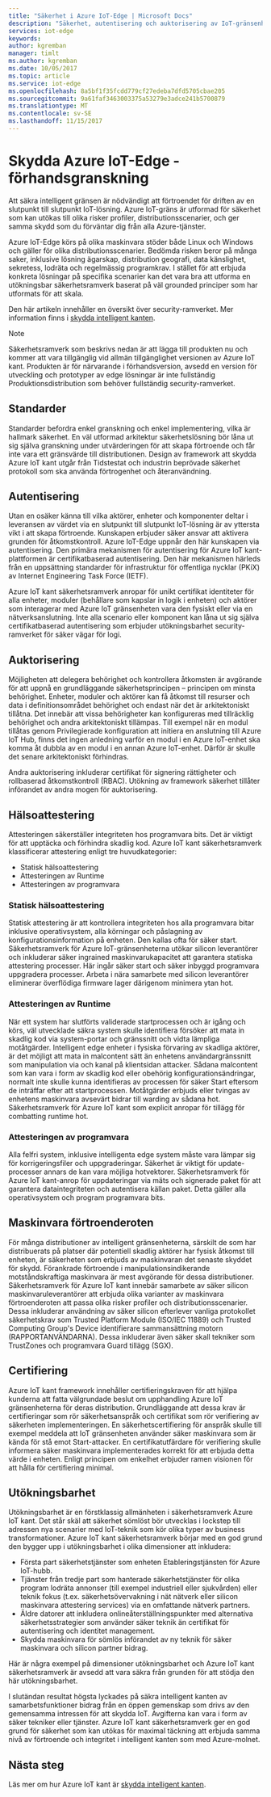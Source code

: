 ```yaml
---
title: "Säkerhet i Azure IoT-Edge | Microsoft Docs"
description: "Säkerhet, autentisering och auktorisering av IoT-gränsenheterna"
services: iot-edge
keywords: 
author: kgremban
manager: timlt
ms.author: kgremban
ms.date: 10/05/2017
ms.topic: article
ms.service: iot-edge
ms.openlocfilehash: 8a5bf1f35fcdd779cf27edeba7dfd5705cbae205
ms.sourcegitcommit: 9a61faf3463003375a53279e3adce241b5700879
ms.translationtype: MT
ms.contentlocale: sv-SE
ms.lasthandoff: 11/15/2017
---
```

# <a name="securing-azure-iot-edge---preview"></a>Skydda Azure IoT-Edge - förhandsgranskning

Att säkra intelligent gränsen är nödvändigt att förtroendet för driften av en slutpunkt till slutpunkt IoT-lösning. Azure IoT-gräns är utformad för säkerhet som kan utökas till olika risker profiler, distributionsscenarier, och ger samma skydd som du förväntar dig från alla Azure-tjänster.

Azure IoT-Edge körs på olika maskinvara stöder både Linux och Windows och gäller för olika distributionsscenarier.  Bedömda risken beror på många saker, inklusive lösning ägarskap, distribution geografi, data känslighet, sekretess, lodräta och regelmässig programkrav.  I stället för att erbjuda konkreta lösningar på specifika scenarier kan det vara bra att utforma en utökningsbar säkerhetsramverk baserat på väl grounded principer som har utformats för att skala. 
 
Den här artikeln innehåller en översikt över security-ramverket. Mer information finns i [skydda intelligent kanten][lnk-edge-blog].

>[!NOTE]
>Säkerhetsramverk som beskrivs nedan är att lägga till produkten nu och kommer att vara tillgänglig vid allmän tillgänglighet versionen av Azure IoT kant. Produkten är för närvarande i förhandsversion, avsedd en version för utveckling och prototyper av edge lösningar är inte fullständig Produktionsdistribution som behöver fullständig security-ramverket.   

## <a name="standards"></a>Standarder

Standarder befordra enkel granskning och enkel implementering, vilka är hallmark säkerhet.  En väl utformad arkitektur säkerhetslösning bör låna ut sig själva granskning under utvärderingen för att skapa förtroende och får inte vara ett gränsvärde till distributionen.  Design av framework att skydda Azure IoT kant utgår från Tidstestat och industrin beprövade säkerhet protokoll som ska använda förtrogenhet och återanvändning. 

## <a name="authentication"></a>Autentisering

Utan en osäker känna till vilka aktörer, enheter och komponenter deltar i leveransen av värdet via en slutpunkt till slutpunkt IoT-lösning är av yttersta vikt i att skapa förtroende.  Kunskapen erbjuder säker ansvar att aktivera grunden för åtkomstkontroll.  Azure IoT-Edge uppnår den här kunskapen via autentisering.  Den primära mekanismen för autentisering för Azure IoT kant-plattformen är certifikatbaserad autentisering.  Den här mekanismen härleds från en uppsättning standarder för infrastruktur för offentliga nycklar (PKiX) av Internet Engineering Task Force (IETF).     

Azure IoT kant säkerhetsramverk anropar för unikt certifikat identiteter för alla enheter, moduler (behållare som kapslar in logik i enheten) och aktörer som interagerar med Azure IoT gränsenheten vara den fysiskt eller via en nätverksanslutning.  Inte alla scenario eller komponent kan låna ut sig själva certifikatbaserad autentisering som erbjuder utökningsbarhet security-ramverket för säker vägar för logi. 

## <a name="authorization"></a>Auktorisering

Möjligheten att delegera behörighet och kontrollera åtkomsten är avgörande för att uppnå en grundläggande säkerhetsprincipen – principen om minsta behörighet.  Enheter, moduler och aktörer kan få åtkomst till resurser och data i definitionsområdet behörighet och endast när det är arkitektoniskt tillåtna.  Det innebär att vissa behörigheter kan konfigureras med tillräcklig behörighet och andra arkitektoniskt tillämpas.  Till exempel när en modul tillåtas genom Privilegierade konfiguration att initiera en anslutning till Azure IoT Hub, finns det ingen anledning varför en modul i en Azure IoT-enhet ska komma åt dubbla av en modul i en annan Azure IoT-enhet.  Därför är skulle det senare arkitektoniskt förhindras. 

Andra auktorisering inkluderar certifikat för signering rättigheter och rollbaserad åtkomstkontroll (RBAC).  Utökning av framework säkerhet tillåter införandet av andra mogen för auktorisering. 

## <a name="attestation"></a>Hälsoattestering

Attesteringen säkerställer integriteten hos programvara bits.  Det är viktigt för att upptäcka och förhindra skadlig kod.  Azure IoT kant säkerhetsramverk klassificerar attestering enligt tre huvudkategorier:

* Statisk hälsoattestering
* Attesteringen av Runtime
* Attesteringen av programvara

### <a name="static-attestation"></a>Statisk hälsoattestering

Statisk attestering är att kontrollera integriteten hos alla programvara bitar inklusive operativsystem, alla körningar och påslagning av konfigurationsinformation på enheten.  Den kallas ofta för säker start.  Säkerhetsramverk för Azure IoT-gränsenheterna utökar silicon leverantörer och inkluderar säker ingrained maskinvarukapacitet att garantera statiska attestering processer. Här ingår säker start och säker inbyggd programvara uppgradera processer.  Arbeta i nära samarbete med silicon leverantörer eliminerar överflödiga firmware lager därigenom minimera ytan hot. 

### <a name="runtime-attestation"></a>Attesteringen av Runtime

När ett system har slutförts validerade startprocessen och är igång och körs, väl utvecklade säkra system skulle identifiera försöker att mata in skadlig kod via system-portar och gränssnitt och vidta lämpliga motåtgärder.  Intelligent edge enheter i fysiska förvaring av skadliga aktörer, är det möjligt att mata in malcontent sätt än enhetens användargränssnitt som manipulation via och kanal på klientsidan attacker.   Sådana malcontent som kan vara i form av skadlig kod eller obehörig konfigurationsändringar, normalt inte skulle kunna identifieras av processen för säker Start eftersom de inträffar efter att startprocessen.  Motåtgärder erbjuds eller tvingas av enhetens maskinvara avsevärt bidrar till warding av sådana hot.  Säkerhetsramverk för Azure IoT kant som explicit anropar för tillägg för combatting runtime hot.     

### <a name="software-attestation"></a>Attesteringen av programvara

Alla felfri system, inklusive intelligenta edge system måste vara lämpar sig för korrigeringsfiler och uppgraderingar.  Säkerhet är viktigt för update-processer annars de kan vara möjliga hotvektorer.  Säkerhetsramverk för Azure IoT kant-anrop för uppdateringar via mäts och signerade paket för att garantera dataintegriteten och autentisera källan paket.  Detta gäller alla operativsystem och program programvara bits. 

## <a name="hardware-root-of-trust"></a>Maskinvara förtroenderoten

För många distributioner av intelligent gränsenheterna, särskilt de som har distribuerats på platser där potentiell skadlig aktörer har fysisk åtkomst till enheten, är säkerheten som erbjuds av maskinvaran det senaste skyddet för skydd.  Förankrade förtroende i manipulationsindikerande motståndskraftiga maskinvara är mest avgörande för dessa distributioner.  Säkerhetsramverk för Azure IoT kant innebär samarbete av säker silicon maskinvaruleverantörer att erbjuda olika varianter av maskinvara förtroenderoten att passa olika risker profiler och distributionsscenarier. Dessa inkluderar användning av säker silicon efterlever vanliga protokollet säkerhetskrav som Trusted Platform Module (ISO/IEC 11889) och Trusted Computing Group's Device identifierare sammansättning motorn (RAPPORTANVÄNDARNA).  Dessa inkluderar även säker skall tekniker som TrustZones och programvara Guard tillägg (SGX). 

## <a name="certification"></a>Certifiering

Azure IoT kant framework innehåller certifieringskraven för att hjälpa kunderna att fatta välgrundade beslut om upphandling Azure IoT gränsenheterna för deras distribution.  Grundläggande att dessa krav är certifieringar som rör säkerhetsanspråk och certifikat som rör verifiering av säkerheten implementeringen.  En säkerhetscertifiering för anspråk skulle till exempel meddela att IoT gränsenheten använder säker maskinvara som är kända för stå emot Start-attacker. En certifikatutfärdare för verifiering skulle informera säker maskinvara implementerades korrekt för att erbjuda detta värde i enheten.  Enligt principen om enkelhet erbjuder ramen visionen för att hålla för certifiering minimal.   

## <a name="extensibility"></a>Utökningsbarhet

Utökningsbarhet är en förstklassig allmänheten i säkerhetsramverk Azure IoT kant.  Det står skäl att säkerhet sömlöst bör utvecklas i lockstep till adressen nya scenarier med IoT-teknik som kör olika typer av business transformationer.  Azure IoT kant säkerhetsramverk börjar med en god grund den bygger upp i utökningsbarhet i olika dimensioner att inkludera: 

* Första part säkerhetstjänster som enheten Etableringstjänsten för Azure IoT-hubb.
* Tjänster från tredje part som hanterade säkerhetstjänster för olika program lodräta annonser (till exempel industriell eller sjukvården) eller teknik fokus (t.ex. säkerhetsövervakning i nät nätverk eller silicon maskinvara attestering services) via en omfattande nätverk partners.
* Äldre datorer att inkludera onlineåterställningspunkter med alternativa säkerhetsstrategier som använder säker teknik än certifikat för autentisering och identitet management.
* Skydda maskinvara för sömlös införandet av ny teknik för säker maskinvara och silicon partner bidrag.

Här är några exempel på dimensioner utökningsbarhet och Azure IoT kant säkerhetsramverk är avsedd att vara säkra från grunden för att stödja den här utökningsbarhet. 

I slutändan resultat högsta lyckades på säkra intelligent kanten av samarbetsfunktioner bidrag från en öppen gemenskap som drivs av den gemensamma intressen för att skydda IoT.  Avgifterna kan vara i form av säker tekniker eller tjänster.  Azure IoT kant säkerhetsramverk ger en god grund för säkerhet som kan utökas för maximal täckning att erbjuda samma nivå av förtroende och integritet i intelligent kanten som med Azure-molnet.  

## <a name="next-steps"></a>Nästa steg

Läs mer om hur Azure IoT kant är [skydda intelligent kanten][lnk-edge-blog].

<!-- Links -->
[lnk-edge-blog]: https://azure.microsoft.com/blog/securing-the-intelligent-edge/ 